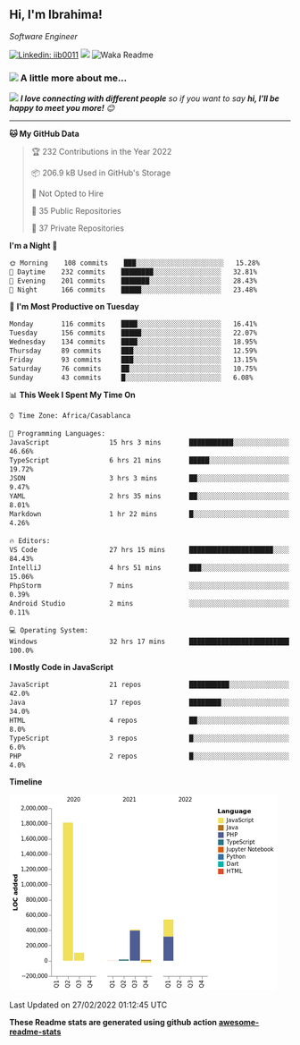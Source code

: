 <h2>Hi, I'm Ibrahima! </h2>
<p><em>Software Engineer 
</em></p>


[![Linkedin: iib0011](https://img.shields.io/badge/-iib0011-blue?style=flat-square&logo=Linkedin&logoColor=white&link=https://www.linkedin.com/in/iib0011/)](https://www.linkedin.com/in/iib0011/)
![](https://visitor-badge.glitch.me/badge?page_id=iib0011)
![Waka Readme](https://github.com/iib0011/iib0011/workflows/Waka%20Readme/badge.svg)


### <img src="https://media.giphy.com/media/VgCDAzcKvsR6OM0uWg/giphy.gif" width="50"> A little more about me...  


<img src="https://media.giphy.com/media/LnQjpWaON8nhr21vNW/giphy.gif" width="60"> <em><b>I love connecting with different people</b> so if you want to say <b>hi, I'll be happy to meet you more!</b> 😊</em>

---
<!--START_SECTION:waka-->
**🐱 My GitHub Data** 

> 🏆 232 Contributions in the Year 2022
 > 
> 📦 206.9 kB Used in GitHub's Storage 
 > 
> 🚫 Not Opted to Hire
 > 
> 📜 35 Public Repositories 
 > 
> 🔑 37 Private Repositories  
 > 
**I'm a Night 🦉** 

```text
🌞 Morning    108 commits    ███░░░░░░░░░░░░░░░░░░░░░░   15.28% 
🌆 Daytime    232 commits    ████████░░░░░░░░░░░░░░░░░   32.81% 
🌃 Evening    201 commits    ███████░░░░░░░░░░░░░░░░░░   28.43% 
🌙 Night      166 commits    █████░░░░░░░░░░░░░░░░░░░░   23.48%

```
📅 **I'm Most Productive on Tuesday** 

```text
Monday       116 commits    ████░░░░░░░░░░░░░░░░░░░░░   16.41% 
Tuesday      156 commits    █████░░░░░░░░░░░░░░░░░░░░   22.07% 
Wednesday    134 commits    ████░░░░░░░░░░░░░░░░░░░░░   18.95% 
Thursday     89 commits     ███░░░░░░░░░░░░░░░░░░░░░░   12.59% 
Friday       93 commits     ███░░░░░░░░░░░░░░░░░░░░░░   13.15% 
Saturday     76 commits     ██░░░░░░░░░░░░░░░░░░░░░░░   10.75% 
Sunday       43 commits     █░░░░░░░░░░░░░░░░░░░░░░░░   6.08%

```


📊 **This Week I Spent My Time On** 

```text
⌚︎ Time Zone: Africa/Casablanca

💬 Programming Languages: 
JavaScript               15 hrs 3 mins       ███████████░░░░░░░░░░░░░░   46.66% 
TypeScript               6 hrs 21 mins       █████░░░░░░░░░░░░░░░░░░░░   19.72% 
JSON                     3 hrs 3 mins        ██░░░░░░░░░░░░░░░░░░░░░░░   9.47% 
YAML                     2 hrs 35 mins       ██░░░░░░░░░░░░░░░░░░░░░░░   8.01% 
Markdown                 1 hr 22 mins        █░░░░░░░░░░░░░░░░░░░░░░░░   4.26%

🔥 Editors: 
VS Code                  27 hrs 15 mins      █████████████████████░░░░   84.43% 
IntelliJ                 4 hrs 51 mins       ███░░░░░░░░░░░░░░░░░░░░░░   15.06% 
PhpStorm                 7 mins              ░░░░░░░░░░░░░░░░░░░░░░░░░   0.39% 
Android Studio           2 mins              ░░░░░░░░░░░░░░░░░░░░░░░░░   0.11%

💻 Operating System: 
Windows                  32 hrs 17 mins      █████████████████████████   100.0%

```

**I Mostly Code in JavaScript** 

```text
JavaScript               21 repos            ██████████░░░░░░░░░░░░░░░   42.0% 
Java                     17 repos            ████████░░░░░░░░░░░░░░░░░   34.0% 
HTML                     4 repos             ██░░░░░░░░░░░░░░░░░░░░░░░   8.0% 
TypeScript               3 repos             █░░░░░░░░░░░░░░░░░░░░░░░░   6.0% 
PHP                      2 repos             █░░░░░░░░░░░░░░░░░░░░░░░░   4.0%

```


**Timeline**

![Chart not found](https://raw.githubusercontent.com/iib0011/iib0011/master/charts/bar_graph.png) 


 Last Updated on 27/02/2022 01:12:45 UTC
<!--END_SECTION:waka-->

**These Readme stats are generated using github action [awesome-readme-stats](https://github.com/iib0011/waka-readme-stats)**
